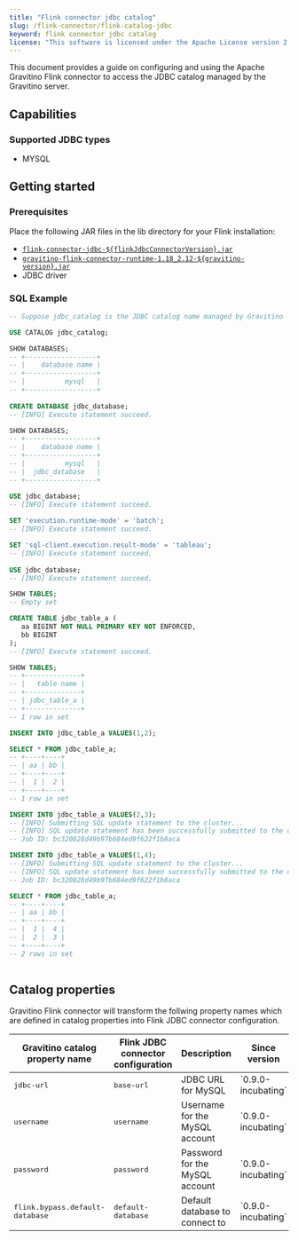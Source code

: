 ```yaml
---
title: "Flink connector jdbc catalog"
slug: /flink-connector/flink-catalog-jdbc
keyword: flink connector jdbc catalog
license: "This software is licensed under the Apache License version 2."
---
```


This document provides a guide on configuring and using the Apache Gravitino Flink connector
to access the JDBC catalog managed by the Gravitino server.

## Capabilities

### Supported JDBC types

* MYSQL

## Getting started

### Prerequisites

Place the following JAR files in the lib directory for your Flink installation:

- [`flink-connector-jdbc-${flinkJdbcConnectorVersion}.jar`](https://nightlies.apache.org/flink/flink-docs-release-1.18/docs/connectors/table/jdbc/)
- [`gravitino-flink-connector-runtime-1.18_2.12-${gravitino-version}.jar`](https://mvnrepository.com/artifact/org.apache.gravitino/gravitino-flink-connector-runtime-1.18)
- JDBC driver

### SQL Example

```sql
-- Suppose jdbc_catalog is the JDBC catalog name managed by Gravitino

USE CATALOG jdbc_catalog;

SHOW DATABASES;
-- +------------------+
-- |    database name |
-- +------------------+
-- |          mysql   |
-- +------------------+
     
CREATE DATABASE jdbc_database;
-- [INFO] Execute statement succeed.

SHOW DATABASES;
-- +------------------+
-- |    database name |
-- +------------------+
-- |          mysql   |
-- |  jdbc_database   |
-- +------------------+

USE jdbc_database;
-- [INFO] Execute statement succeed.
    
SET 'execution.runtime-mode' = 'batch';
-- [INFO] Execute statement succeed.

SET 'sql-client.execution.result-mode' = 'tableau';
-- [INFO] Execute statement succeed.
     
USE jdbc_database;
-- [INFO] Execute statement succeed.

SHOW TABLES;
-- Empty set

CREATE TABLE jdbc_table_a (
   aa BIGINT NOT NULL PRIMARY KEY NOT ENFORCED,
   bb BIGINT
);
-- [INFO] Execute statement succeed.

SHOW TABLES;
-- +--------------+
-- |   table name |
-- +--------------+
-- | jdbc_table_a |
-- +--------------+
-- 1 row in set

INSERT INTO jdbc_table_a VALUES(1,2);

SELECT * FROM jdbc_table_a;
-- +----+----+
-- | aa | bb |
-- +----+----+
-- |  1 |  2 |
-- +----+----+
-- 1 row in set

INSERT INTO jdbc_table_a VALUES(2,3);
-- [INFO] Submitting SQL update statement to the cluster...
-- [INFO] SQL update statement has been successfully submitted to the cluster:
-- Job ID: bc320828d49b97b684ed9f622f1b8aca

INSERT INTO jdbc_table_a VALUES(1,4);
-- [INFO] Submitting SQL update statement to the cluster...
-- [INFO] SQL update statement has been successfully submitted to the cluster:
-- Job ID: bc320828d49b97b684ed9f622f1b8aca

SELECT * FROM jdbc_table_a;
-- +----+----+
-- | aa | bb |
-- +----+----+
-- |  1 |  4 |
-- |  2 |  3 |
-- +----+----+
-- 2 rows in set
     
```

## Catalog properties

Gravitino Flink connector will transform the follwing property names which are defined in catalog properties
into Flink JDBC connector configuration.

<table>
<thead>
<tr>
  <th>Gravitino catalog property name</th>
  <th>Flink JDBC connector configuration</th>
  <th>Description</th>
  <th>Since version</th>
</tr>
</thead>
<tbody>
<tr>
  <td><tt>jdbc-url</tt></td>
  <td><tt>base-url</tt></td>
  <td>JDBC URL for MySQL</td>
  <td>`0.9.0-incubating`</td>
</tr>
<tr>
  <td><tt>username</tt></td>
  <td><tt>username</tt></td>
  <td>Username for the MySQL account</td>
  <td>`0.9.0-incubating`</td>
</tr>
<tr>
  <td><tt>password</tt></td>
  <td><tt>password</tt></td>
  <td>Password for the MySQL account</td>
  <td>`0.9.0-incubating`</td>
</tr>
<tr>
  <td><tt>flink.bypass.default-database</tt></td>
  <td><tt>default-database</tt></td>
  <td>Default database to connect to</td>
  <td>`0.9.0-incubating`</td>
</tr>
</tbody>
</table>

